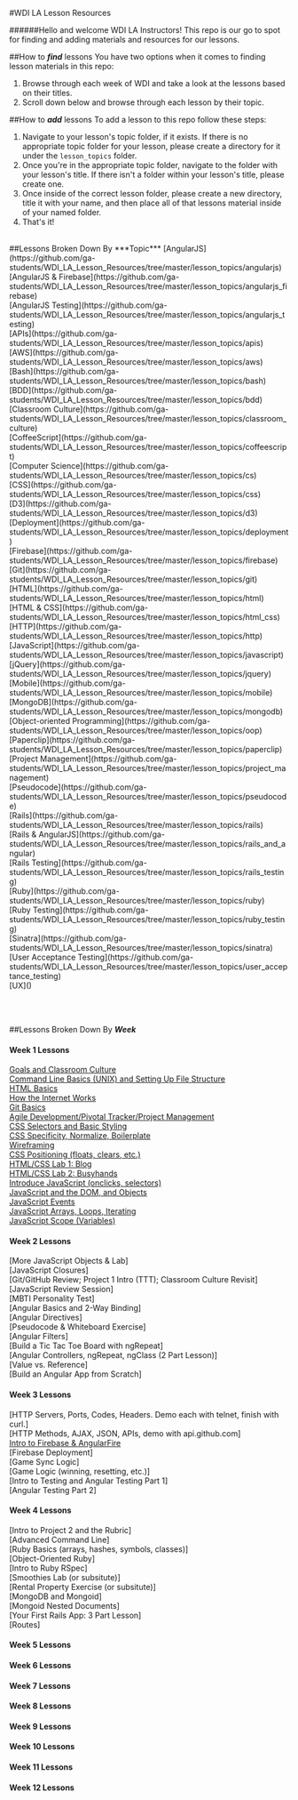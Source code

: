 #WDI LA Lesson Resources






######Hello and welcome WDI LA Instructors! This repo is our go to spot for finding and adding materials and resources for our lessons.

##How to ***find*** lessons
You have two options when it comes to finding lesson materials in this repo:

1. Browse through each week of WDI and take a look at the lessons based on their titles.
2. Scroll down below and browse through each lesson by their topic.

##How to ***add*** lessons
To add a lesson to this repo follow these steps:

1. Navigate to your lesson's topic folder, if it exists. If there is no appropriate topic folder for your lesson, please create a directory for it under the ```lesson_topics``` folder.
2. Once you're in the appropriate topic folder, navigate to the folder with your lesson's title. If there isn't a folder within your lesson's title, please create one.
3. Once inside of the correct lesson folder, please create a new directory, title it with your name, and then place all of that lessons material inside of your named folder.
4. That's it!

<br>
##Lessons Broken Down By ***Topic***
[AngularJS](https://github.com/ga-students/WDI_LA_Lesson_Resources/tree/master/lesson_topics/angularjs)
<br>[AngularJS & Firebase](https://github.com/ga-students/WDI_LA_Lesson_Resources/tree/master/lesson_topics/angularjs_firebase)
<br>[AngularJS Testing](https://github.com/ga-students/WDI_LA_Lesson_Resources/tree/master/lesson_topics/angularjs_testing)
<br>[APIs](https://github.com/ga-students/WDI_LA_Lesson_Resources/tree/master/lesson_topics/apis)
<br>[AWS](https://github.com/ga-students/WDI_LA_Lesson_Resources/tree/master/lesson_topics/aws)
<br>[Bash](https://github.com/ga-students/WDI_LA_Lesson_Resources/tree/master/lesson_topics/bash)
<br>[BDD](https://github.com/ga-students/WDI_LA_Lesson_Resources/tree/master/lesson_topics/bdd)
<br>[Classroom Culture](https://github.com/ga-students/WDI_LA_Lesson_Resources/tree/master/lesson_topics/classroom_culture)
<br>[CoffeeScript](https://github.com/ga-students/WDI_LA_Lesson_Resources/tree/master/lesson_topics/coffeescript)
<br>[Computer Science](https://github.com/ga-students/WDI_LA_Lesson_Resources/tree/master/lesson_topics/cs)
<br>[CSS](https://github.com/ga-students/WDI_LA_Lesson_Resources/tree/master/lesson_topics/css)
<br>[D3](https://github.com/ga-students/WDI_LA_Lesson_Resources/tree/master/lesson_topics/d3)
<br>[Deployment](https://github.com/ga-students/WDI_LA_Lesson_Resources/tree/master/lesson_topics/deployment)
<br>[Firebase](https://github.com/ga-students/WDI_LA_Lesson_Resources/tree/master/lesson_topics/firebase)
<br>[Git](https://github.com/ga-students/WDI_LA_Lesson_Resources/tree/master/lesson_topics/git)
<br>[HTML](https://github.com/ga-students/WDI_LA_Lesson_Resources/tree/master/lesson_topics/html)
<br>[HTML & CSS](https://github.com/ga-students/WDI_LA_Lesson_Resources/tree/master/lesson_topics/html_css)
<br>[HTTP](https://github.com/ga-students/WDI_LA_Lesson_Resources/tree/master/lesson_topics/http)
<br>[JavaScript](https://github.com/ga-students/WDI_LA_Lesson_Resources/tree/master/lesson_topics/javascript)
<br>[jQuery](https://github.com/ga-students/WDI_LA_Lesson_Resources/tree/master/lesson_topics/jquery)
<br>[Mobile](https://github.com/ga-students/WDI_LA_Lesson_Resources/tree/master/lesson_topics/mobile)
<br>[MongoDB](https://github.com/ga-students/WDI_LA_Lesson_Resources/tree/master/lesson_topics/mongodb)
<br>[Object-oriented Programming](https://github.com/ga-students/WDI_LA_Lesson_Resources/tree/master/lesson_topics/oop)
<br>[Paperclip](https://github.com/ga-students/WDI_LA_Lesson_Resources/tree/master/lesson_topics/paperclip)
<br>[Project Management](https://github.com/ga-students/WDI_LA_Lesson_Resources/tree/master/lesson_topics/project_management)
<br>[Pseudocode](https://github.com/ga-students/WDI_LA_Lesson_Resources/tree/master/lesson_topics/pseudocode)
<br>[Rails](https://github.com/ga-students/WDI_LA_Lesson_Resources/tree/master/lesson_topics/rails)
<br>[Rails & AngularJS](https://github.com/ga-students/WDI_LA_Lesson_Resources/tree/master/lesson_topics/rails_and_angular)
<br>[Rails Testing](https://github.com/ga-students/WDI_LA_Lesson_Resources/tree/master/lesson_topics/rails_testing)
<br>[Ruby](https://github.com/ga-students/WDI_LA_Lesson_Resources/tree/master/lesson_topics/ruby)
<br>[Ruby Testing](https://github.com/ga-students/WDI_LA_Lesson_Resources/tree/master/lesson_topics/ruby_testing)
<br>[Sinatra](https://github.com/ga-students/WDI_LA_Lesson_Resources/tree/master/lesson_topics/sinatra)
<br>[User Acceptance Testing](https://github.com/ga-students/WDI_LA_Lesson_Resources/tree/master/lesson_topics/user_acceptance_testing)
<br>[UX]()



<br><br>



##Lessons Broken Down By ***Week***
#### Week 1 Lessons
[Goals and Classroom Culture](https://github.com/ga-students/WDI_LA_Lesson_Resources/tree/master/lesson_topics/classroom_culture/goals_and_classroom_culture)
<br>[Command Line Basics (UNIX) and Setting Up File Structure](https://github.com/ga-students/WDI_LA_Lesson_Resources/tree/master/lesson_topics/bash/command_line_basics)
<br>[HTML Basics](https://github.com/ga-students/WDI_LA_Lesson_Resources/tree/master/lesson_topics/html/html_basics)
<br>[How the Internet Works](https://github.com/ga-students/WDI_LA_Lesson_Resources/tree/master/lesson_topics/cs/how_the_internet_works)
<br>[Git Basics](https://github.com/ga-students/WDI_LA_Lesson_Resources/tree/master/lesson_topics/project_management/git_basics)
<br>[Agile Development/Pivotal Tracker/Project Management](https://github.com/ga-students/WDI_LA_Lesson_Resources/tree/master/lesson_topics/project_management/agile_development_pivotaltracker)
<br>[CSS Selectors and Basic Styling](https://github.com/ga-students/WDI_LA_Lesson_Resources/tree/master/lesson_topics/css/css_selectors_and_basic_styling)
<br>[CSS Specificity, Normalize, Boilerplate](https://github.com/ga-students/WDI_LA_Lesson_Resources/tree/master/lesson_topics/css/css_specificity_normalize_boilerplate)
<br>[Wireframing](https://github.com/ga-students/WDI_LA_Lesson_Resources/tree/master/lesson_topics/ux/wireframing)
<br>[CSS Positioning (floats, clears, etc.)](https://github.com/ga-students/WDI_LA_Lesson_Resources/tree/master/lesson_topics/css/css_positioning)
<br>[HTML/CSS Lab 1: Blog](https://github.com/ga-students/WDI_LA_Lesson_Resources/tree/master/lesson_topics/html_css/html_css_blog_lab)
<br>[HTML/CSS Lab 2: Busyhands](https://github.com/ga-students/WDI_LA_Lesson_Resources/tree/master/lesson_topics/html_css/html_css_busyhands_lab)
<br>[Introduce JavaScript (onclicks, selectors)](https://github.com/ga-students/WDI_LA_Lesson_Resources/tree/master/lesson_topics/javascript/introduce_javascript)
<br>[JavaScript and the DOM, and Objects](https://github.com/ga-students/WDI_LA_Lesson_Resources/tree/master/lesson_topics/javascript/js_and_the_dom_and_objects)
<br>[JavaScript Events](https://github.com/ga-students/WDI_LA_Lesson_Resources/tree/master/lesson_topics/javascript/js_events)
<br>[JavaScript Arrays, Loops, Iterating](https://github.com/ga-students/WDI_LA_Lesson_Resources/tree/master/lesson_topics/javascript/js_arrays_loops_iterating)
<br>[JavaScript Scope (Variables)](https://github.com/ga-students/WDI_LA_Lesson_Resources/tree/master/lesson_topics/javascript/js_scope)

#### Week 2 Lessons
[More JavaScript Objects & Lab]
<br>[JavaScript Closures]
<br>[Git/GitHub Review; Project 1 Intro (TTT); Classroom Culture Revisit]
<br>[JavaScript Review Session]
<br>[MBTI Personality Test]
<br>[Angular Basics and 2-Way Binding]
<br>[Angular Directives]
<br>[Pseudocode & Whiteboard Exercise]
<br>[Angular Filters]
<br>[Build a Tic Tac Toe Board with ngRepeat]
<br>[Angular Controllers, ngRepeat, ngClass (2 Part Lesson)]
<br>[Value vs. Reference]
<br>[Build an Angular App from Scratch]

#### Week 3 Lessons
[HTTP Servers, Ports, Codes, Headers. Demo each with telnet, finish with curl.]
<br>[HTTP Methods, AJAX, JSON, APIs, demo with api.github.com]
<br>[Intro to Firebase & AngularFire]()
<br>[Firebase Deployment]
<br>[Game Sync Logic]
<br>[Game Logic (winning, resetting, etc.)]
<br>[Intro to Testing and Angular Testing Part 1]
<br>[Angular Testing Part 2]
#### Week 4 Lessons
[Intro to Project 2 and the Rubric]
<br>[Advanced Command Line]
<br>[Ruby Basics (arrays, hashes, symbols, classes)]
<br>[Object-Oriented Ruby]
<br>[Intro to Ruby RSpec]
<br>[Smoothies Lab (or subsitute)]
<br>[Rental Property Exercise (or subsitute)]
<br>[MongoDB and Mongoid]
<br>[Mongoid Nested Documents]
<br>[Your First Rails App: 3 Part Lesson]
<br>[Routes]
#### Week 5 Lessons
#### Week 6 Lessons
#### Week 7 Lessons
#### Week 8 Lessons
#### Week 9 Lessons
#### Week 10 Lessons
#### Week 11 Lessons
#### Week 12 Lessons

<br><br>
